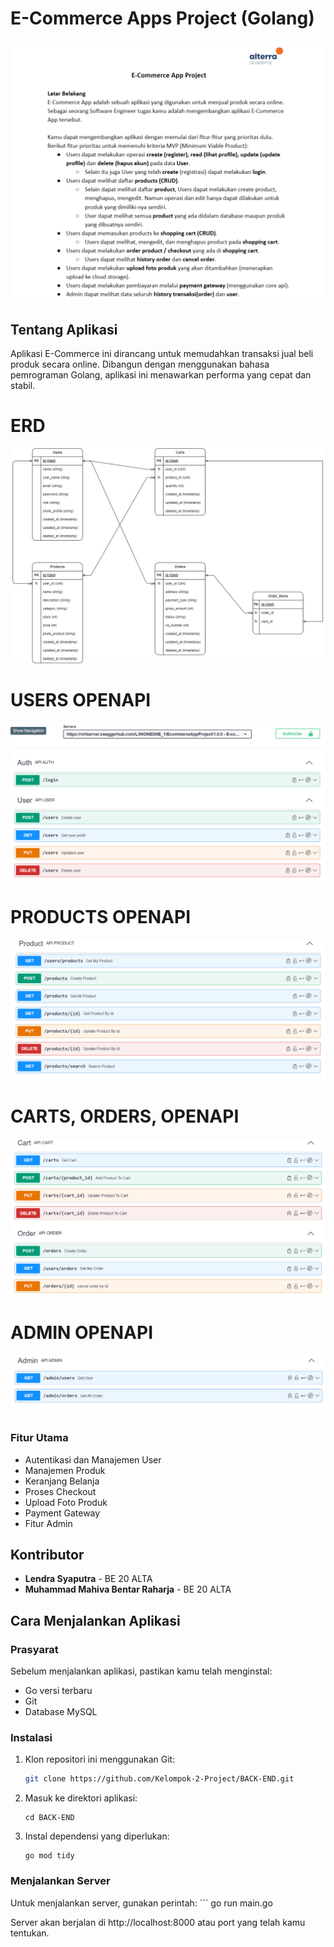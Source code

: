 # E-Commerce Apps Project (Golang)
![Screnshot](utils/images/md/myApp.png)
## Tentang Aplikasi
Aplikasi E-Commerce ini dirancang untuk memudahkan transaksi jual beli produk secara online. Dibangun dengan menggunakan bahasa pemrograman Golang, aplikasi ini menawarkan performa yang cepat dan stabil.

# ERD
![Screnshot](utils/images/md/myerd.png)

# USERS OPENAPI
![Screnshot](utils/images/md/userAPI.png)

# PRODUCTS OPENAPI
![Screnshot](utils/images/md/prAPI.png)

# CARTS, ORDERS, OPENAPI
![Screnshot](utils/images/md/cartorAPI.png)

# ADMIN OPENAPI
![Screnshot](utils/images/md/admAPI.png)

### Fitur Utama
- Autentikasi dan Manajemen User
- Manajemen Produk
- Keranjang Belanja
- Proses Checkout
- Upload Foto Produk
- Payment Gateway
- Fitur Admin

## Kontributor
- **Lendra Syaputra** - BE 20 ALTA
- **Muhammad Mahiva Bentar Raharja** - BE 20 ALTA

## Cara Menjalankan Aplikasi

### Prasyarat
Sebelum menjalankan aplikasi, pastikan kamu telah menginstal:
- Go versi terbaru
- Git
- Database MySQL

### Instalasi
1. Klon repositori ini menggunakan Git:
   ```bash
   git clone https://github.com/Kelompok-2-Project/BACK-END.git

2. Masuk ke direktori aplikasi:
    ```
    cd BACK-END

3. Instal dependensi yang diperlukan:
    ```
    go mod tidy

### Menjalankan Server
Untuk menjalankan server, gunakan perintah:
    ```
    go run main.go

Server akan berjalan di http://localhost:8000 atau port yang telah kamu tentukan.


